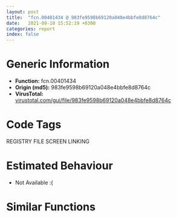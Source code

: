 ```yaml
---
layout: post
title:  "fcn.00401434 @ 983fe9598b69120a048e4bbfe8d8764c"
date:   2021-09-10 15:52:19 +0300
categories: report
index: false
---
```


# Generic Information
- **Function:** fcn.00401434
- **Origin (md5):** 983fe9598b69120a048e4bbfe8d8764c
- **VirusTotal:** [virustotal.com/gui/file/983fe9598b69120a048e4bbfe8d8764c][virustotal_ref]

# Code Tags
<span class="tag" id="REGISTRY">REGISTRY</span>
<span class="tag" id="FILE">FILE</span>
<span class="tag" id="SCREEN">SCREEN</span>
<span class="tag" id="LINKING">LINKING</span>


# Estimated Behaviour
<ul><li class="bhv-desc" id="na">Not Available :(</li></ul>

# Similar Functions
<script type="text/javascript" src="https://www.gstatic.com/charts/loader.js"></script>
<script type="text/javascript">

    google.charts.load('current', {'packages':['corechart']});
    google.charts.setOnLoadCallback(drawChart);

    function drawChart() {
    var data = new google.visualization.DataTable();
        data.addColumn('number', 'X');
        data.addColumn('number', 'Y');
        data.addColumn({type: 'string', role: 'tooltip', 'p': {'html': true}});
        data.addColumn({'type': 'string', 'role': 'style'});
        
        data.addRows([
    [399.02288818359375, -53.615264892578125, '<b><a href="/report/fcn.00401434@983fe9598b69120a048e4bbfe8d8764c">fcn.00401434</a><br>@983fe9598b69120a048e4bbfe8d8764c</b><br>', 'point { fill-color: #e0440e; }'],
[591.5520629882812, -278.7418212890625, '<b><a href="/report/fcn.00401434@3a780067b4fcdbc523bd6f0e3b89f181">fcn.00401434</a><br>@3a780067b4fcdbc523bd6f0e3b89f181</b><br>', 'null'],
[300.322265625, -332.9139404296875, '<b><a href="/report/fcn.00401434@024d69b3dfb503973cce5c1700f282aa">fcn.00401434</a><br>@024d69b3dfb503973cce5c1700f282aa</b><br>', 'null'],

        ]);

    var options = {
        title: 'Similarity Plot',
        legend: 'none',
        colors: ['#dedbd9', '#e6693e', '#ec8f6e', '#f3b49f', '#f6c7b6'],
        tooltip: {isHtml: true, trigger: 'both'},
        explorer: {
        actions: ["dragToZoom", "rightClickToReset"],
        },
        chartArea: {
        width: '80%',
        height: '80%'
        },
        width: '100%',
        height: '100%'
    };

    var chart = new google.visualization.ScatterChart(document.getElementById('chart_div'));

    chart.draw(data, options);
    }
    
</script>


<div id="chart_div" style="width: 100%px; height: 100%;"></div>

# Disassembled Code
{% highlight nasm %}

push ebp
mov ebp, esp
sub esp, 0x1a4
mov eax, dword[0x423ea8]
push ebx
push esi
mov esi, dword[ebp+8]
push edi
push 7
pop ecx
lea edi, [ebp-0x28]
mov dword[ebp-0x34], eax
xor ebx, ebx
rep movsd
mov eax, dword[ebp-0x24]
mov edx, dword[ebp-0x20]
mov esi, eax
mov edi, edx
shl esi, 0xa
mov ecx, section..ndata
mov dword[ebp-4], ebx
shl edi, 0xa
add esi, ecx
add edi, ecx
lea ecx, [ebp-0x24]
mov dword[0x409b68], ecx
mov ecx, dword[ebp-0x28]
add ecx, 0xfffffffe
cmp ecx, 0x41
ja case.0x401489.65
jmp dword[ecx*4+0x40289d]
push ebx
push eax
call fcn.00404f04
jmp 0x40220e
inc dword[0x42366c]
cmp dword[ebp-0x34], ebx
je 0x40220e
push ebx
call dword[sym.imp.USER32.dll_PostQuitMessage]
jmp 0x40220e
push eax
call fcn.0040136d
dec eax
push ebx
push eax
call fcn.00401389
jmp case.0x401489.2
push ebx
push eax
call fcn.00404f04
jmp case.0x401489.65
push ebx
call fcn.004029d9
cmp eax, 1
jg 0x4014e4
xor eax, eax
inc eax
push eax
call dword[sym.imp.KERNEL32.dll_Sleep]
jmp case.0x401489.65
push dword[ebp-0x34]
call dword[sym.imp.USER32.dll_SetForegroundWindow]
jmp case.0x401489.65
shl eax, 2
cmp dword[ebp-0x1c], ebx
jne 0x401528
mov ecx, dword[eax+0x423f20]
push 1
mov dword[eax+0x423f60], ecx
call fcn.004029d9
mov ecx, dword[ebp-0x24]
mov dword[ecx*4+0x423f20], eax
jmp case.0x401489.65
mov ecx, dword[eax+0x423f60]
mov dword[eax+0x423f20], ecx
jmp case.0x401489.65
mov eax, dword[ebp-0x1c]
lea esi, [eax*4+0x423f20]
xor eax, eax
mov ecx, dword[esi]
cmp ecx, ebx
sete al
and ecx, dword[ebp-0x18]
mov eax, dword[ebp+eax*4-0x24]
mov dword[esi], ecx
jmp case.0x401489.2
push dword[edx*4+0x423f20]
push esi
jmp 0x402833
mov ecx, dword[0x423670]
mov esi, dword[sym.imp.USER32.dll_ShowWindow]
cmp ecx, ebx
je 0x40157e
push edx
push ecx
call esi
mov eax, dword[ebp-0x24]
mov ecx, dword[0x423684]
cmp ecx, ebx
je case.0x401489.65
push eax
push ecx
call esi
jmp case.0x401489.65
push 0xfffffffffffffff0
call fcn.004029f6
push dword[ebp-0x20]
push eax
call dword[sym.imp.KERNEL32.dll_SetFileAttributesA]
test eax, eax
jne case.0x401489.65
jmp 0x40265c
push 0xfffffffffffffff0
call fcn.004029f6
mov edi, eax
push edi
call fcn.004056ed
mov esi, eax
cmp esi, ebx
je 0x40160a
push 0x5c
push esi
call fcn.00405684
mov esi, eax
push ebx
push edi
mov al, byte[esi]
mov byte[esi], bl
mov byte[ebp+0xb], al
call dword[sym.imp.KERNEL32.dll_CreateDirectoryA]
test eax, eax
jne 0x401600
call dword[sym.imp.KERNEL32.dll_GetLastError]
cmp eax, 0xb7
jne 0x4015fd
push edi
call dword[sym.imp.KERNEL32.dll_GetFileAttributesA]
test al, 0x10
jne 0x401600
inc dword[ebp-4]
mov al, byte[ebp+0xb]
mov byte[esi], al
inc esi
cmp al, bl
jne 0x4015c8
cmp dword[ebp-0x20], ebx
je 0x40162d
push 0xffffffffffffffe6
call fcn.00401423
push edi
push 0x429800
call fcn.00405b66
push edi
call dword[sym.imp.KERNEL32.dll_SetCurrentDirectoryA]
jmp case.0x401489.65
push 0xfffffffffffffff5
jmp 0x402164
push ebx
call fcn.004029f6
push eax
call fcn.00405e61
jmp 0x401c7a
push 0xffffffffffffffd0
call fcn.004029f6
push 0xffffffffffffffdf
mov esi, eax
call fcn.004029f6
push 0x13
mov edi, eax
call fcn.004029f6
push edi
push esi
call dword[sym.imp.KERNEL32.dll_MoveFileA]
test eax, eax
je 0x401671
push 0xffffffffffffffe3
jmp 0x402164
cmp dword[ebp-0x1c], ebx
je 0x40265c
push esi
call fcn.00405e61
test eax, eax
je 0x40265c
push edi
push esi
call fcn.004058b4
push 0xffffffffffffffe4
jmp 0x402164
push ebx
call fcn.004029f6
mov esi, eax
lea eax, [ebp+8]
push eax
push edi
push 0x400
push esi
call dword[sym.imp.KERNEL32.dll_GetFullPathNameA]
test eax, eax
je 0x4016d6
mov eax, dword[ebp+8]
cmp eax, esi
jbe 0x4016df
cmp byte[eax], bl
je 0x4016df
push esi
call fcn.00405e61
cmp eax, ebx
je 0x4016d6
add eax, 0x2c
push eax
push dword[ebp+8]
call fcn.00405b66
jmp 0x4016df
mov dword[ebp-4], 1
mov byte[edi], bl
cmp dword[ebp-0x1c], ebx
jne case.0x401489.65
push 0x400
push edi
push edi
call dword[sym.imp.KERNEL32.dll_GetShortPathNameA]
jmp case.0x401489.65
push 0xffffffffffffffff
call fcn.004029f6
lea ecx, [ebp+8]
push ecx
push esi
push 0x400
push ebx
push eax
push ebx
call dword[sym.imp.KERNEL32.dll_SearchPathA]
test eax, eax
jne case.0x401489.65
jmp 0x402630
push 0xffffffffffffffef
call fcn.004029f6
push eax
push esi
call fcn.0040586c
jmp 0x4015a6
push 0x31
call fcn.004029f6
mov esi, eax
mov eax, dword[ebp-0x24]
and eax, 7
push esi
mov dword[ebp-8], esi
mov dword[ebp+8], eax
call fcn.004056c6
push esi
mov esi, 0x409b70
test eax, eax
je 0x401761
push esi
call fcn.00405b66
jmp 0x401778
push 0x429800
push esi
call fcn.00405b66
push eax
call fcn.00405659
push eax
call sub.KERNEL32.dll_lstrcatA
push esi
call fcn.00405dc8
mov edi, 0x40a370
cmp dword[ebp+8], 3
jl 0x4017ba
push esi
call fcn.00405e61
xor ecx, ecx
cmp eax, ebx
je 0x4017a5
lea ecx, [ebp-0x18]
add eax, 0x14
push ecx
push eax
call dword[sym.imp.KERNEL32.dll_CompareFileTime]
mov ecx, eax
mov eax, dword[ebp+8]
add eax, 0xfffffffd
or eax, 0x80000000
and eax, ecx
neg eax
sbb eax, eax
inc eax
mov dword[ebp+8], eax
cmp dword[ebp+8], ebx
jne 0x4017c5
push esi
call fcn.0040581e
xor eax, eax
cmp dword[ebp+8], 1
setne al
inc eax
push eax
push 0x40000000
push esi
call fcn.0040583d
cmp eax, 0xffffffff
mov dword[ebp-0x34], eax
jne 0x401859
cmp dword[ebp+8], ebx
jne 0x40183b
push section..ndata
push edi
call fcn.00405b66
push esi
push section..ndata
call fcn.00405b66
push dword[ebp-0x10]
push 0x409f70
call fcn.00405b88
push edi
push section..ndata
call fcn.00405b66
mov eax, dword[ebp-0x24]
sar eax, 3
push eax
push 0x409f70
call fcn.00405427
sub eax, 4
je 0x401783
dec eax
je 0x40184e
push esi
push 0xfffffffffffffffa
jmp 0x401492
push dword[ebp-8]
push 0xffffffffffffffe2
call fcn.00404f04
cmp dword[ebp+8], 2
jmp 0x4015a8
inc dword[0x423f28]
jmp 0x402894
push dword[ebp-8]
push 0xffffffffffffffea
call fcn.00404f04
inc dword[0x423f54]
push ebx
push ebx
push dword[ebp-0x34]
push dword[ebp-0x1c]
call fcn.00402f18
dec dword[0x423f54]
cmp dword[ebp-0x18], 0xffffffff
mov edi, eax
jne 0x40188a
cmp dword[ebp-0x14], 0xffffffff
je 0x40189c
lea eax, [ebp-0x18]
push eax
lea eax, [ebp-0x18]
push ebx
push eax
push dword[ebp-0x34]
call dword[sym.imp.KERNEL32.dll_SetFileTime]
push dword[ebp-0x34]
call dword[sym.imp.KERNEL32.dll_CloseHandle]
cmp edi, ebx
jge case.0x401489.65
cmp edi, 0xfffffffe
jne 0x4018c5
push 0xffffffffffffffe9
push esi
call fcn.00405b88
push dword[ebp-8]
push esi
call sub.KERNEL32.dll_lstrcatA
jmp 0x4018cd
push 0xffffffffffffffee
push esi
call fcn.00405b88
push 0x200010
push esi
jmp 0x402209
push ebx
jmp 0x40190f
push 0x31
call fcn.004029f6
push dword[ebp-0x24]
push eax
call fcn.00405427
cmp eax, ebx
je 0x40265c
cmp eax, dword[ebp-0x1c]
je 0x401a46
cmp eax, dword[ebp-0x14]
jne case.0x401489.65
mov eax, dword[ebp-0x10]
jmp case.0x401489.2
push 0xfffffffffffffff0
call fcn.004029f6
push dword[ebp-0x20]
push eax
call fcn.0040548b
jmp case.0x401489.65
push 1
call fcn.004029f6
push eax
call sub.KERNEL32.dll_lstrlenA
jmp 0x4024b8
push 2
call fcn.004029d9
push 3
mov dword[ebp+8], eax
call fcn.004029d9
push 1
mov edi, eax
call fcn.004029f6
cmp dword[ebp-0x1c], ebx
mov dword[ebp-0x2c], eax
mov byte[esi], bl
je 0x401961
cmp dword[ebp+8], ebx
je case.0x401489.65
push eax
call sub.KERNEL32.dll_lstrlenA
cmp edi, ebx
jge 0x401973
add edi, eax
js case.0x401489.65
cmp edi, eax
jle 0x401979
mov edi, eax
mov eax, dword[ebp-0x2c]
add eax, edi
push eax
push esi
call fcn.00405b66
mov edi, dword[ebp+8]
cmp edi, ebx
je case.0x401489.65
jge 0x4019a1
push esi
call sub.KERNEL32.dll_lstrlenA
add edi, eax
jns 0x4019a1
mov dword[ebp+8], ebx
mov edi, ebx
cmp edi, 0x400
jge case.0x401489.65
mov byte[edi+esi], bl
jmp case.0x401489.65
push 0x20
call fcn.004029f6
push 0x31
mov esi, eax
call fcn.004029f6
cmp dword[ebp-0x14], ebx
push eax
push esi
jne 0x4019de
call dword[sym.imp.KERNEL32.dll_lstrcmpiA]
test eax, eax
jne 0x401a46
mov eax, dword[ebp-0x1c]
jmp case.0x401489.2
call dword[sym.imp.KERNEL32.dll_lstrcmpA]
jmp 0x4019d2
xor edi, edi
inc edi
push edi
call fcn.004029f6
push 0x400
push esi
push eax
mov dword[ebp+8], eax
call dword[sym.imp.KERNEL32.dll_ExpandEnvironmentStringsA]
test eax, eax
je 0x401a16
cmp dword[ebp-0x1c], ebx
je 0x401a1b
push esi
push dword[ebp+8]
call dword[sym.imp.KERNEL32.dll_lstrcmpA]
test eax, eax
jne 0x401a1b
mov dword[ebp-4], edi
mov byte[esi], bl
mov byte[esi+0x3ff], bl
jmp case.0x401489.65
push ebx
call fcn.004029d9
push 1
mov esi, eax
call fcn.004029d9
cmp dword[ebp-0x10], ebx
jne 0x401a42
cmp esi, eax
jl 0x401a46
jle 0x4019d6
jmp 0x401a50
cmp esi, eax
jae 0x401a4e
mov eax, dword[ebp-0x18]
jmp case.0x401489.2
jbe 0x4019d6
mov eax, dword[ebp-0x14]
jmp case.0x401489.2
push 1
call fcn.004029d9
push 2
mov edi, eax
call fcn.004029d9
mov ecx, eax
mov eax, dword[ebp-0x18]
cmp eax, 0xc
ja case.default.0x401a72
jmp dword[eax*4+0x4029a5]
add edi, ecx
jmp case.default.0x401a72
sub edi, ecx
jmp case.default.0x401a72
imul ecx, edi
mov edi, ecx
jmp case.default.0x401a72
cmp ecx, ebx
je 0x401ace
mov eax, edi
cdq
idiv ecx
mov edi, eax
jmp case.default.0x401a72
or edi, ecx
jmp case.default.0x401a72
and edi, ecx
jmp case.default.0x401a72
xor edi, ecx
jmp case.default.0x401a72
xor eax, eax
cmp edi, ebx
sete al
jmp 0x401a91
cmp edi, ebx
jne 0x401abc
jmp 0x401ab8
xor edi, edi
jmp case.default.0x401a72
cmp edi, ebx
je 0x401ab0
cmp ecx, ebx
je 0x401ab0
xor edi, edi
inc edi
jmp case.default.0x401a72
cmp ecx, ebx
je 0x401ace
mov eax, edi
cdq
idiv ecx
mov edi, edx
jmp case.default.0x401a72
xor edi, edi
mov dword[ebp-4], 1
jmp case.default.0x401a72
shl edi, cl
jmp case.default.0x401a72
sar edi, cl
push edi
jmp 0x401561
push 1
call fcn.004029f6
push 2
mov edi, eax
call fcn.004029d9
push eax
push edi
push esi
call dword[sym.imp.USER32.dll_wsprintfA]
add esp, 0xc
jmp case.0x401489.65
mov eax, dword[ebp-0x1c]
mov edi, dword[0x40af70]
cmp eax, ebx
je 0x401b57
dec eax
cmp edi, ebx
je 0x4021fb
mov edi, dword[edi]
cmp eax, ebx
jne 0x401b13
cmp edi, ebx
je 0x4021fb
add edi, 4
mov esi, 0x409b70
push edi
push esi
call fcn.00405b66
mov eax, dword[0x40af70]
add eax, 4
push eax
push edi
call fcn.00405b66
mov eax, dword[0x40af70]
push esi
add eax, 4
push eax
jmp 0x4027b1
cmp edx, ebx
je 0x401b80
cmp edi, ebx
je 0x40265c
lea eax, [edi+4]
push eax
push esi
call fcn.00405b66
mov eax, dword[edi]
push edi
mov dword[0x40af70], eax
call dword[sym.imp.KERNEL32.dll_GlobalFree]
jmp case.0x401489.65
push 0x404
push 0x40
call dword[sym.imp.KERNEL32.dll_GlobalAlloc]
push dword[ebp-0x24]
mov esi, eax
lea eax, [esi+4]
push eax
call fcn.00405b88
mov eax, dword[0x40af70]
mov dword[esi], eax
mov dword[0x40af70], esi
jmp case.0x401489.65
push 3
call fcn.004029d9
push 4
mov dword[ebp-0x34], eax
call fcn.004029d9
test byte[ebp-0x10], 1
mov dword[ebp+8], eax
je 0x401bd1
push 0x33
call fcn.004029f6
mov dword[ebp-0x34], eax
test byte[ebp-0x10], 2
je 0x401be1
push 0x44
call fcn.004029f6
mov dword[ebp+8], eax
cmp dword[ebp-0x28], 0x21
push 1
jne 0x401c2d
call fcn.004029d9
push 2
mov edi, eax
call fcn.004029d9
mov ecx, dword[ebp-0x10]
sar ecx, 2
je 0x401c1d
lea edx, [ebp-8]
push edx
push ecx
push ebx
push dword[ebp+8]
push dword[ebp-0x34]
push eax
push edi
call dword[sym.imp.USER32.dll_SendMessageTimeoutA]
neg eax
sbb eax, eax
inc eax
mov dword[ebp-4], eax
jmp 0x401c5c
push dword[ebp+8]
push dword[ebp-0x34]
push eax
push edi
call dword[sym.imp.USER32.dll_SendMessageA]
jmp 0x401c59
call fcn.004029f6
push 0x12
mov edi, eax
call fcn.004029f6
mov cl, byte[eax]
neg cl
sbb ecx, ecx
and ecx, eax
mov al, byte[edi]
neg al
sbb eax, eax
push ecx
and eax, edi
push eax
push dword[ebp+8]
push dword[ebp-0x34]
call dword[sym.imp.USER32.dll_FindWindowExA]
mov dword[ebp-8], eax
cmp dword[ebp-0x24], ebx
jl case.0x401489.65
push dword[ebp-8]
jmp 0x401561
push ebx
call fcn.004029d9
push eax
call dword[sym.imp.USER32.dll_IsWindow]
test eax, eax
je 0x4019d6
mov eax, dword[ebp-0x20]
jmp case.0x401489.2
push 2
call fcn.004029d9
push eax
push 1
call fcn.004029d9
push eax
call dword[sym.imp.USER32.dll_GetDlgItem]
jmp 0x4024b8
mov eax, dword[0x423ee8]
add eax, edx
push eax
push 0xffffffffffffffeb
push ebx
call fcn.004029d9
push eax
call dword[sym.imp.USER32.dll_SetWindowLongA]
jmp case.0x401489.65
push edx
push dword[ebp-0x34]
call dword[sym.imp.USER32.dll_GetDlgItem]
mov esi, eax
lea eax, [ebp-0x40]
push eax
push esi
call dword[sym.imp.USER32.dll_GetClientRect]
mov eax, dword[ebp-0x34]
push 0x10
imul eax, dword[ebp-0x1c]
push eax
mov eax, dword[ebp-0x38]
imul eax, dword[ebp-0x1c]
push eax
push ebx
push ebx
call fcn.004029f6
push eax
push ebx
call dword[sym.imp.USER32.dll_LoadImageA]
push eax
push ebx
push 0x172
push esi
call dword[sym.imp.USER32.dll_SendMessageA]
cmp eax, ebx
je case.0x401489.65
push eax
call dword[sym.imp.GDI32.dll_DeleteObject]
jmp case.0x401489.65
push 0x48
push 0x5a
push dword[ebp-0x34]
call dword[sym.imp.USER32.dll_GetDC]
push eax
call dword[sym.imp.GDI32.dll_GetDeviceCaps]
push eax
push 2
call fcn.004029d9
push eax
call dword[sym.imp.KERNEL32.dll_MulDiv]
neg eax
push 3
mov dword[0x40af74], eax
call fcn.004029d9
mov dword[0x40af84], eax
mov al, byte[ebp-0x14]
push dword[ebp-0x20]
mov cl, al
and cl, 1
mov byte[0x40af8b], 1
mov byte[0x40af88], cl
mov cl, al
and cl, 2
and al, 4
push 0x40af90
mov byte[0x40af89], cl
mov byte[0x40af8a], al
call fcn.00405b88
push 0x40af74
call dword[sym.imp.GDI32.dll_CreateFontIndirectA]
jmp 0x4024b8
push ebx
call fcn.004029d9
push 1
mov esi, eax
call fcn.004029d9
cmp dword[ebp-0x18], ebx
push eax
push esi
jne 0x401db6
call dword[sym.imp.USER32.dll_ShowWindow]
jmp case.0x401489.65
call dword[sym.imp.USER32.dll_EnableWindow]
jmp case.0x401489.65
push ebx
call fcn.004029f6
push 0x31
mov esi, eax
call fcn.004029f6
push 0x22
mov ebx, eax
call fcn.004029f6
push 0x15
mov edi, eax
call fcn.004029f6
push 0xffffffffffffffec
call fcn.00401423
mov al, byte[edi]
push dword[ebp-0x18]
neg al
sbb eax, eax
push 0x429800
and eax, edi
push eax
mov al, byte[esi]
neg al
sbb eax, eax
push ebx
and eax, esi
push eax
push dword[ebp-0x34]
call dword[sym.imp.SHELL32.dll_ShellExecuteA]
cmp eax, 0x21
jge case.0x401489.65
jmp 0x40265c
push ebx
call fcn.004029f6
mov esi, eax
push esi
push 0xffffffffffffffeb
call fcn.00404f04
push esi
call fcn.004053c6
cmp eax, ebx
mov dword[ebp+8], eax
je 0x40265c
cmp dword[ebp-0x1c], ebx
je 0x401e87
mov esi, dword[sym.imp.KERNEL32.dll_WaitForSingleObject]
jmp 0x401e50
push 0xf
call fcn.00405ec1
push 0x64
push dword[ebp+8]
call esi
cmp eax, 0x102
je 0x401e49
lea eax, [ebp-8]
push eax
push dword[ebp+8]
call dword[sym.imp.KERNEL32.dll_GetExitCodeProcess]
cmp dword[ebp-0x20], ebx
jl 0x401e7b
push dword[ebp-8]
push edi
call fcn.00405ac4
jmp 0x401e87
cmp dword[ebp-8], ebx
je 0x401e87
mov dword[ebp-4], 1
push dword[ebp+8]
call dword[sym.imp.KERNEL32.dll_CloseHandle]
jmp case.0x401489.65
push 2
call fcn.004029f6
push eax
call fcn.00405e61
cmp eax, ebx
mov dword[ebp+8], eax
je 0x401ebc
mov ebx, eax
push dword[ebx+0x14]
push edi
call fcn.00405ac4
push dword[ebx+0x18]
jmp 0x401561
mov byte[esi], bl
mov byte[edi], bl
jmp 0x40265c
push 0xffffffffffffffee
call fcn.004029f6
lea ecx, [ebp-0x30]
mov dword[ebp-0x2c], eax
push ecx
push eax
call sub.VERSION.dll_GetFileVersionInfoSizeA
mov byte[esi], bl
cmp eax, ebx
mov dword[ebp-8], eax
mov byte[edi], bl
mov dword[ebp-4], 1
je case.0x401489.65
push eax
push 0x40
call dword[sym.imp.KERNEL32.dll_GlobalAlloc]
cmp eax, ebx
mov dword[ebp+8], eax
je case.0x401489.65
push eax
push dword[ebp-8]
push ebx
push dword[ebp-0x2c]
call sub.VERSION.dll_GetFileVersionInfoA
test eax, eax
je 0x401f48
lea eax, [ebp-0x44]
push eax
lea eax, [ebp-0x34]
push eax
push 0x409010
push dword[ebp+8]
call sub.VERSION.dll_VerQueryValueA
test eax, eax
je 0x401f48
mov eax, dword[ebp-0x34]
push dword[eax+8]
push esi
call fcn.00405ac4
mov eax, dword[ebp-0x34]
push dword[eax+0xc]
push edi
call fcn.00405ac4
mov dword[ebp-4], ebx
push dword[ebp+8]
jmp 0x401b75
cmp dword[0x423f58], ebx
mov dword[ebp-4], 1
jl 0x402019
push 0xfffffffffffffff0
call fcn.004029f6
push 1
mov esi, eax
call fcn.004029f6
cmp dword[ebp-0x14], ebx
mov dword[ebp+8], eax
je 0x401f88
push esi
call dword[sym.imp.KERNEL32.dll_GetModuleHandleA]
mov edi, eax
cmp edi, ebx
jne 0x401f98
push 8
push ebx
push esi
call dword[sym.imp.KERNEL32.dll_LoadLibraryExA]
mov edi, eax
cmp edi, ebx
je 0x402012
push dword[ebp+8]
push edi
call dword[sym.imp.KERNEL32.dll_GetProcAddress]
mov esi, eax
cmp esi, ebx
je 0x401fe5
cmp dword[ebp-0x1c], ebx
mov dword[ebp-4], ebx
je 0x401fc7
push dword[ebp-0x1c]
call fcn.00401423
call esi
test eax, eax
je 0x401fef
mov dword[ebp-4], 1
jmp 0x401fef
push section..data
push 0x40af70
push section..ndata
push 0x400
push dword[ebp-0x34]
call esi
add esp, 0x14
jmp 0x401fef
push dword[ebp+8]
push 0xfffffffffffffff7
call fcn.00404f04
cmp dword[ebp-0x18], ebx
jne case.0x401489.65
push edi
call fcn.0040364f
test eax, eax
je case.0x401489.65
push edi
call dword[sym.imp.KERNEL32.dll_FreeLibrary]
jmp case.0x401489.65
push 0xfffffffffffffff6
jmp 0x402164
push 0xffffffffffffffe7
jmp 0x402164
push 0xfffffffffffffff0
call fcn.004029f6
push 0xffffffffffffffdf
mov dword[ebp-0x30], eax
call fcn.004029f6
push 2
mov esi, eax
call fcn.004029f6
push 0xffffffffffffffcd
mov dword[ebp-0x2c], eax
call fcn.004029f6
push 0x45
mov dword[ebp-8], eax
call fcn.004029f6
push esi
mov dword[ebp-0x44], eax
call fcn.004056c6
test eax, eax
jne 0x402062
push 0x21
call fcn.004029f6
lea eax, [ebp+8]
push eax
push 0x407374
push 1
push ebx
push 0x407384
call dword[sym.imp.ole32.dll_CoCreateInstance]
cmp eax, ebx
jl 0x40215b
mov eax, dword[ebp+8]
lea edx, [ebp-0x34]
push edx
push 0x407394
mov ecx, dword[eax]
push eax
call dword[ecx]
mov edi, eax
cmp edi, ebx
jl 0x40214e
mov eax, dword[ebp+8]
push esi
push eax
mov ecx, dword[eax]
call dword[ecx+0x50]
mov edi, eax
mov eax, dword[ebp+8]
push 0x429800
push eax
mov ecx, dword[eax]
call dword[ecx+0x24]
mov ecx, dword[ebp-0x14]
mov esi, 0xff
mov eax, ecx
sar eax, 8
and eax, esi
je 0x4020d4
mov ecx, dword[ebp+8]
push eax
push ecx
mov edx, dword[ecx]
call dword[edx+0x3c]
mov ecx, dword[ebp-0x14]
mov eax, dword[ebp+8]
sar ecx, 0x10
mov edx, dword[eax]
push ecx
push eax
call dword[edx+0x34]
mov eax, dword[ebp-8]
cmp byte[eax], bl
je 0x4020fa
mov edx, dword[ebp-0x14]
mov eax, dword[ebp+8]
and edx, esi
mov ecx, dword[eax]
push edx
push dword[ebp-8]
push eax
call dword[ecx+0x44]
mov eax, dword[ebp+8]
push dword[ebp-0x2c]
mov ecx, dword[eax]
push eax
call dword[ecx+0x2c]
mov eax, dword[ebp+8]
push dword[ebp-0x44]
mov ecx, dword[eax]
push eax
call dword[ecx+0x1c]
cmp edi, ebx
jl 0x402145
mov esi, 0x409368
push 0x400
push esi
push 0xffffffffffffffff
push dword[ebp-0x30]
mov edi, 0x80004005
push ebx
push ebx
call dword[sym.imp.KERNEL32.dll_MultiByteToWideChar]
test eax, eax
je 0x402145
mov eax, dword[ebp-0x34]
push 1
push esi
push eax
mov ecx, dword[eax]
call dword[ecx+0x18]
mov edi, eax
mov eax, dword[ebp-0x34]
push eax
mov ecx, dword[eax]
call dword[ecx+8]
mov eax, dword[ebp+8]
push eax
mov ecx, dword[eax]
call dword[ecx+8]
cmp edi, ebx
jge 0x40216e
mov dword[ebp-4], 1
push 0xfffffffffffffff0
call fcn.00401423
jmp case.0x401489.65
push 0xfffffffffffffff4
jmp 0x402164
push ebx
call fcn.004029f6
push 0x11
mov esi, eax
call fcn.004029f6
push 0x23
mov edi, eax
call fcn.004029f6
push esi
mov dword[ebp+8], eax
call fcn.00405e61
test eax, eax
jne 0x4021a4
push ebx
push 0xfffffffffffffff9
call fcn.00404f04
jmp 0x40265c
mov eax, dword[ebp-0x34]
push esi
mov dword[ebp-0x64], eax
mov dword[ebp-0x60], 2
call sub.KERNEL32.dll_lstrlenA
push edi
mov byte[eax+esi+1], bl
call sub.KERNEL32.dll_lstrlenA
mov byte[eax+edi+1], bl
mov eax, dword[ebp+8]
mov cx, word[ebp-0x1c]
push eax
push ebx
mov dword[ebp-0x5c], esi
mov dword[ebp-0x58], edi
mov dword[ebp-0x4a], eax
mov word[ebp-0x54], cx
call fcn.00404f04
lea eax, [ebp-0x64]
push eax
call dword[sym.imp.SHELL32.dll_SHFileOperationA]
test eax, eax
je case.0x401489.65
jmp 0x402197
cmp eax, 0xbadf00d
je 0x402218
push 0x200010
push 0xffffffffffffffe8
push ebx
call fcn.00405b88
push eax
call fcn.00405427
mov eax, 0x7fffffff
jmp case.0x401489.2
inc dword[0x423f34]
jmp case.0x401489.65
xor esi, esi
xor edi, edi
cmp eax, ebx
je 0x402236
push ebx
call fcn.004029f6
mov edx, dword[ebp-0x20]
mov esi, eax
cmp edx, ebx
je 0x402243
push 0x11
call fcn.004029f6
mov edi, eax
cmp dword[ebp-0x14], ebx
je 0x402251
push 0x22
call fcn.004029f6
mov ebx, eax
push 0xffffffffffffffcd
call fcn.004029f6
push eax
push ebx
push edi
push esi
call dword[sym.imp.KERNEL32.dll_WritePrivateProfileStringA]
jmp 0x4015a6
push 1
mov dword[ebp+8], 0x7e4e21
call fcn.004029f6
push 0x12
mov edi, eax
call fcn.004029f6
push 0xffffffffffffffdd
mov dword[ebp-0x30], eax
call fcn.004029f6
push eax
push 0x3ff
lea eax, [ebp+8]
push esi
push eax
push dword[ebp-0x30]
push edi
call dword[sym.imp.KERNEL32.dll_GetPrivateProfileStringA]
mov eax, dword[esi]
cmp eax, dword[ebp+8]
jmp 0x401716
cmp dword[ebp-0x14], ebx
jne 0x4022d7
push 2
call fcn.00402b00
mov esi, eax
cmp esi, ebx
je 0x40265c
push 0x33
call fcn.004029f6
push eax
push esi
call dword[sym.imp.ADVAPI32.dll_RegDeleteValueA]
push esi
mov edi, eax
call dword[sym.imp.ADVAPI32.dll_RegCloseKey]
jmp 0x4022f6
push 0x22
call fcn.004029f6
mov ecx, dword[ebp-0x14]
and ecx, 2
push ecx
push eax
push dword[ebp-0x20]
call fcn.00402aeb
push eax
call fcn.00402a36
mov edi, eax
cmp edi, ebx
je case.0x401489.65
jmp 0x40265c
push eax
call fcn.00402aeb
mov esi, dword[ebp-0x14]
mov edi, eax
mov eax, dword[ebp-0x10]
push 2
mov dword[ebp-0x30], eax
call fcn.004029f6
push 0x11
mov dword[ebp-0x44], eax
call fcn.004029f6
lea ecx, [ebp+8]
push ebx
push ecx
mov ecx, dword[0x423f50]
or ecx, 2
push ebx
push ecx
push ebx
push ebx
push ebx
push eax
push edi
mov dword[ebp-4], 1
call dword[sym.imp.ADVAPI32.dll_RegCreateKeyExA]
test eax, eax
jne case.0x401489.65
cmp esi, 1
mov edi, 0x40a370
jne 0x402367
push 0x23
call fcn.004029f6
push edi
call sub.KERNEL32.dll_lstrlenA
inc eax
cmp esi, 4
jne 0x40237a
push 3
call fcn.004029d9
push esi
mov dword[0x40a370], eax
pop eax
cmp esi, 3
jne 0x40238e
push 0xc00
push edi
push ebx
push dword[ebp-0x18]
call fcn.00402f18
push eax
push edi
push dword[ebp-0x30]
push ebx
push dword[ebp-0x44]
push dword[ebp+8]
call dword[sym.imp.ADVAPI32.dll_RegSetValueExA]
test eax, eax
jne 0x4023a7
mov dword[ebp-4], ebx
push dword[ebp+8]
jmp 0x40247d
push 0x20019
call fcn.00402b00
push 0x33
mov edi, eax
call fcn.004029f6
cmp edi, ebx
mov byte[esi], bl
je 0x40265c
lea ecx, [ebp-8]
mov dword[ebp-8], 0x3ff
push ecx
lea ecx, [ebp+8]
push esi
push ecx
push ebx
push eax
push edi
call dword[sym.imp.ADVAPI32.dll_RegQueryValueExA]
xor ecx, ecx
inc ecx
test eax, eax
jne 0x402420
cmp dword[ebp+8], 4
je 0x40240b
cmp dword[ebp+8], ecx
je 0x4023fd
cmp dword[ebp+8], 2
jne 0x402420
mov eax, dword[ebp-0x14]
mov dword[ebp-4], eax
mov eax, dword[ebp-8]
mov byte[eax+esi], bl
jmp 0x40247c
push dword[esi]
xor eax, eax
cmp dword[ebp-0x14], ebx
push esi
sete al
mov dword[ebp-4], eax
call fcn.00405ac4
jmp 0x40247c
mov byte[esi], bl
mov dword[ebp-4], ecx
jmp 0x40247c
push 0x20019
call fcn.00402b00
push 3
mov edi, eax
call fcn.004029d9
cmp edi, ebx
mov byte[esi], bl
je 0x40265c
cmp dword[ebp-0x14], ebx
mov ecx, 0x3ff
mov dword[ebp+8], ecx
je 0x40245d
push ecx
push esi
push eax
push edi
call dword[sym.imp.ADVAPI32.dll_RegEnumKeyA]
jmp 0x402476
push ebx
push ebx
push ebx
lea ecx, [ebp+8]
push ebx
push ecx
push esi
push eax
push edi
call dword[sym.imp.ADVAPI32.dll_RegEnumValueA]
test eax, eax
jne 0x40265c
mov byte[esi+0x3ff], bl
push edi
call dword[sym.imp.ADVAPI32.dll_RegCloseKey]
jmp case.0x401489.65
cmp byte[esi], bl
je case.0x401489.65
push esi
call fcn.00405add
push eax
jmp 0x401e8a
push 0xffffffffffffffed
call fcn.004029f6
push dword[ebp-0x1c]
push dword[ebp-0x20]
push eax
call fcn.0040583d
cmp eax, 0xffffffff
je 0x40265a
push eax
jmp 0x401561
cmp dword[ebp-0x1c], ebx
je 0x4024d4
push 1
call fcn.004029d9
mov byte[0x409f70], al
xor eax, eax
inc eax
jmp 0x4024e1
push 0x11
call fcn.004029f6
push eax
call sub.KERNEL32.dll_lstrlenA
cmp byte[esi], bl
je 0x40265c
lea ecx, [ebp+8]
push ebx
push ecx
push eax
push 0x409f70
push esi
call fcn.00405add
push eax
call dword[sym.imp.KERNEL32.dll_WriteFile]
jmp 0x4015a6
push 2
mov dword[ebp-0x2c], ebx
call fcn.004029d9
cmp eax, 1
mov dword[ebp-0x34], eax
jl case.0x401489.65
mov ecx, 0x3ff
cmp eax, ecx
jle 0x402528
mov dword[ebp-0x34], ecx
cmp byte[esi], bl
je 0x4025be
push esi
mov byte[ebp+0xb], bl
call fcn.00405add
cmp dword[ebp-0x34], ebx
mov dword[ebp-8], eax
jle 0x4025be
mov esi, dword[ebp-0x2c]
lea eax, [ebp-0x30]
push ebx
push eax
lea eax, [ebp-9]
push 1
push eax
push dword[ebp-8]
call dword[sym.imp.KERNEL32.dll_ReadFile]
test eax, eax
je 0x4025c1
cmp dword[ebp-0x30], 1
jne 0x4025c1
cmp dword[ebp-0x18], ebx
jne 0x402588
cmp byte[ebp+0xb], 0xd
je 0x402598
cmp byte[ebp+0xb], 0xa
je 0x402598
mov al, byte[ebp-9]
mov byte[esi+edi], al
inc esi
cmp al, bl
mov byte[ebp+0xb], al
je 0x4025c1
cmp esi, dword[ebp-0x34]
jl 0x402544
jmp 0x4025c1
movzx eax, byte[ebp-9]
push eax
push edi
call fcn.00405ac4
jmp 0x402894
mov al, byte[ebp-9]
cmp byte[ebp+0xb], al
je 0x4025ae
cmp al, 0xd
je 0x4025a8
cmp al, 0xa
jne 0x4025ae
mov byte[esi+edi], al
inc esi
jmp 0x4025c1
push 1
push ebx
push 0xffffffffffffffff
push dword[ebp-8]
call dword[sym.imp.KERNEL32.dll_SetFilePointer]
jmp 0x4025c1
mov esi, dword[ebp-0x2c]
mov byte[esi+edi], bl
cmp esi, ebx
jmp 0x4015a8
cmp byte[esi], bl
je case.0x401489.65
push dword[ebp-0x18]
push ebx
push 2
call fcn.004029d9
push eax
push esi
call fcn.00405add
push eax
call dword[sym.imp.KERNEL32.dll_SetFilePointer]
cmp dword[ebp-0x20], ebx
jl case.0x401489.65
jmp 0x402831
cmp byte[esi], bl
je case.0x401489.65
push esi
call fcn.00405add
push eax
call dword[sym.imp.KERNEL32.dll_FindClose]
jmp case.0x401489.65
cmp byte[edi], bl
je 0x402630
lea eax, [ebp-0x1a4]
push eax
push edi
call fcn.00405add
push eax
call dword[sym.imp.KERNEL32.dll_FindNextFileA]
test eax, eax
jne 0x40266f
mov dword[ebp-4], 1
mov byte[esi], bl
jmp case.0x401489.65
push 2
call fcn.004029f6
lea ecx, [ebp-0x1a4]
push ecx
push eax
call dword[sym.imp.KERNEL32.dll_FindFirstFileA]
cmp eax, 0xffffffff
jne 0x402668
mov byte[edi], bl
mov byte[esi], bl
mov dword[ebp-4], 1
jmp case.0x401489.65
push eax
push edi
call fcn.00405ac4
lea eax, [ebp-0x178]
push eax
push esi
jmp 0x4027b1
push 0xfffffffffffffff0
mov dword[ebp-8], 0xfffffd66
call fcn.004029f6
mov esi, eax
push esi
mov dword[ebp-0x44], esi
call fcn.004056c6
test eax, eax
jne 0x4026a0
push 0xffffffffffffffed
call fcn.004029f6
push esi
call fcn.0040581e
push 2
push 0x40000000
push esi
call fcn.0040583d
cmp eax, 0xffffffff
mov dword[ebp+8], eax
je 0x40275c
mov eax, dword[0x423eb4]
mov esi, dword[sym.imp.KERNEL32.dll_GlobalAlloc]
push eax
push 0x40
mov dword[ebp-0x2c], eax
call esi
mov edi, eax
cmp edi, ebx
je 0x402753
push ebx
call fcn.004031f1
push dword[ebp-0x2c]
push edi
call fcn.004031bf
push dword[ebp-0x1c]
push 0x40
call esi
mov esi, eax
cmp esi, ebx
mov dword[ebp-0x30], esi
je 0x40272b
push dword[ebp-0x1c]
push esi
push ebx
push dword[ebp-0x20]
call fcn.00402f18
jmp 0x40271e
mov ecx, dword[esi]
mov eax, dword[esi+4]
add esi, 8
push ecx
add eax, edi
push esi
push eax
mov dword[ebp-0x38], ecx
call fcn.004057fe
add esi, dword[ebp-0x38]
cmp byte[esi], bl
jne 0x402706
push dword[ebp-0x30]
call dword[sym.imp.KERNEL32.dll_GlobalFree]
lea eax, [ebp-8]
push ebx
push eax
push dword[ebp-0x2c]
push edi
push dword[ebp+8]
call dword[sym.imp.KERNEL32.dll_WriteFile]
push edi
call dword[sym.imp.KERNEL32.dll_GlobalFree]
push ebx
push ebx
push dword[ebp+8]
push 0xffffffffffffffff
call fcn.00402f18
mov dword[ebp-8], eax
push dword[ebp+8]
call dword[sym.imp.KERNEL32.dll_CloseHandle]
cmp dword[ebp-8], ebx
push 0xfffffffffffffff3
pop esi
jge 0x402777
push 0xffffffffffffffef
pop esi
push dword[ebp-0x44]
call dword[sym.imp.KERNEL32.dll_DeleteFileA]
mov dword[ebp-4], 1
push esi
jmp 0x402164
push ebx
call fcn.004029d9
cmp eax, dword[0x423ecc]
mov dword[ebp+8], eax
jae 0x40265c
mov esi, eax
mov eax, dword[ebp-0x1c]
imul esi, esi, 0x418
add esi, dword[0x423ec8]
cmp eax, ebx
jl 0x4027be
mov ecx, dword[esi+eax*4]
jne 0x4027bb
add esi, 0x18
push esi
push edi
call fcn.00405b66
jmp case.0x401489.65
push ecx
jmp 0x402832
or ecx, 0xffffffff
sub ecx, eax
mov dword[ebp-0x1c], ecx
je 0x4027d4
push 1
call fcn.004029d9
mov dword[ebp-0x20], eax
jmp 0x4027e4
push dword[ebp-0x14]
lea eax, [esi+0x18]
push eax
call fcn.00405b88
or byte[esi+9], 1
mov eax, dword[ebp-0x1c]
mov ecx, dword[ebp-0x20]
mov dword[esi+eax*4], ecx
cmp dword[ebp-0x18], ebx
je case.0x401489.65
push dword[ebp+8]
call fcn.0040117d
jmp case.0x401489.65
push ebx
call fcn.004029d9
cmp eax, 0x20
jae 0x40265c
cmp dword[ebp-0x18], ebx
je 0x40283a
cmp dword[ebp-0x1c], ebx
je 0x40282b
push eax
call fcn.00401299
push ebx
push ebx
call fcn.004011ef
jmp case.0x401489.65
push ebx
call fcn.004012e2
push eax
push edi
call fcn.00405ac4
jmp case.0x401489.65
cmp dword[ebp-0x1c], ebx
je 0x402851
mov edx, dword[0x423eb0]
mov ecx, dword[ebp-0x20]
mov dword[edx+eax*4+0x94], ecx
jmp case.0x401489.65
mov ecx, dword[0x423eb0]
push dword[ecx+eax*4+0x94]
push edi
call fcn.00405b88
jmp case.0x401489.65
mov ecx, dword[0x4214a0]
push ebx
and ecx, eax
push ecx
push 0xb
push dword[ebp-0x34]
call dword[sym.imp.USER32.dll_SendMessageA]
cmp dword[ebp-0x24], ebx
je case.0x401489.65
push ebx
push ebx
push dword[ebp-0x34]
call dword[sym.imp.USER32.dll_InvalidateRect]
mov eax, dword[ebp-4]
add dword[0x423f28], eax
xor eax, eax
pop edi
pop esi
pop ebx
leave
ret 4

{% endhighlight %}

[virustotal_ref]: https://www.virustotal.com/gui/file/983fe9598b69120a048e4bbfe8d8764c